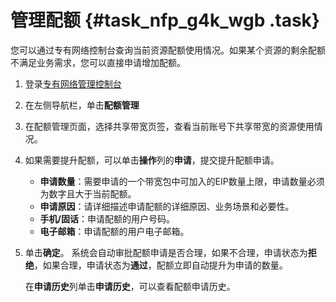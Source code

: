 # 管理配额 {#task_nfp_g4k_wgb .task}

您可以通过专有网络控制台查询当前资源配额使用情况。如果某个资源的剩余配额不满足业务需求，您可以直接申请增加配额。

1.  登录[专有网络管理控制台](https://vpcnext.console.aliyun.com) 
2.  在左侧导航栏，单击**配额管理** 
3.  在配额管理页面，选择共享带宽页签，查看当前账号下共享带宽的资源使用情况。 
4.  如果需要提升配额，可以单击**操作**列的**申请**，提交提升配额申请。 

    -   **申请数量**：需要申请的一个带宽包中可加入的EIP数量上限，申请数量必须为数字且大于当前配额。
    -   **申请原因**：请详细描述申请配额的详细原因、业务场景和必要性。
    -   **手机/固话**：申请配额的用户号码。
    -   **电子邮箱**：申请配额的用户电子邮箱。
5.  单击**确定**。 系统会自动审批配额申请是否合理，如果不合理，申请状态为**拒绝**，如果合理，申请状态为**通过**，配额立即自动提升为申请的数量。

    在**申请历史**列单击**申请历史**，可以查看配额申请历史。


